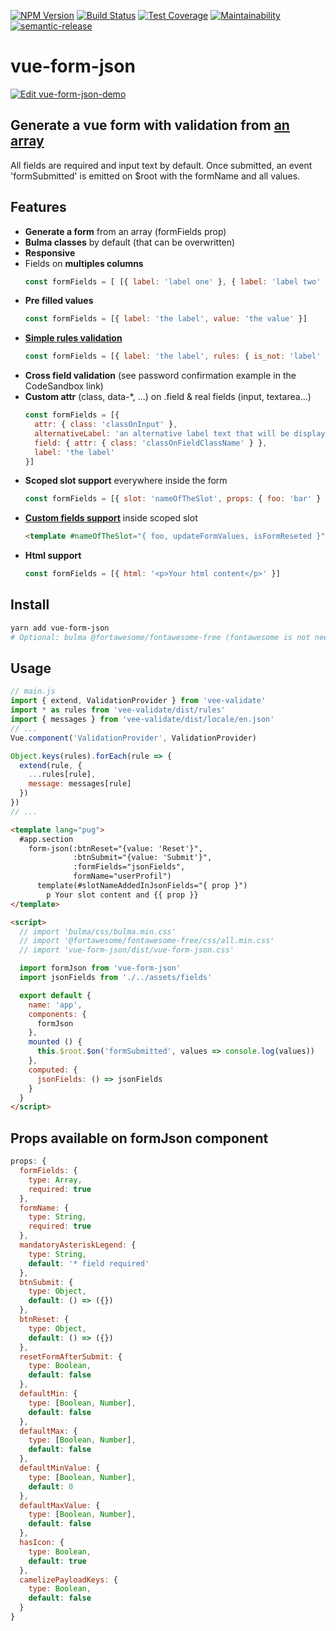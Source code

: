 [![NPM Version](https://img.shields.io/npm/v/vue-form-json.svg)](https://www.npmjs.com/package/vue-form-json)
[![Build Status](https://travis-ci.com/14nrv/vue-form-json.svg?branch=dev)](https://travis-ci.com/14nrv/vue-form-json)
[![Test Coverage](https://api.codeclimate.com/v1/badges/af5a15db118dac6343ab/test_coverage)](https://codeclimate.com/github/14nrv/vue-form-json/test_coverage)
[![Maintainability](https://api.codeclimate.com/v1/badges/af5a15db118dac6343ab/maintainability)](https://codeclimate.com/github/14nrv/vue-form-json/maintainability)
[![semantic-release](https://img.shields.io/badge/%20%20%F0%9F%93%A6%F0%9F%9A%80-semantic--release-e10079.svg)](https://github.com/semantic-release/semantic-release)

# vue-form-json

[![Edit vue-form-json-demo](https://codesandbox.io/static/img/play-codesandbox.svg)](https://codesandbox.io/s/vue-form-json-demo-t97l5?file=/src/main.js)

## Generate a vue form with validation from [an array](https://github.com/14nrv/vue-form-json/blob/master/src/components/Form/fields.json)
All fields are required and input text by default.
Once submitted, an event 'formSubmitted' is emitted on $root with the formName and all values.

## Features
* **Generate a form** from an array (formFields prop)
* **Bulma classes** by default (that can be overwritten)
* **Responsive**
* Fields on **multiples columns**
  ```js
  const formFields = [ [{ label: 'label one' }, { label: 'label two' }] ]
  ```
* **Pre filled values**
  ```js
  const formFields = [{ label: 'the label', value: 'the value' }]
  ```
* [**Simple rules validation**](https://logaretm.github.io/vee-validate/guide/rules.html#rules)
  ```js
  const formFields = [{ label: 'the label', rules: { is_not: 'label' } }]
  ```
* **Cross field validation** (see password confirmation example in the CodeSandbox link)
* **Custom attr** (class, data-*, ...) on .field & real fields (input, textarea...)
  ```js
  const formFields = [{
    attr: { class: 'classOnInput' },
    alternativeLabel: 'an alternative label text that will be displayed',
    field: { attr: { class: 'classOnFieldClassName' } },
    label: 'the label'
  }]
  ```
* **Scoped slot support** everywhere inside the form
  ```js
  const formFields = [{ slot: 'nameOfTheSlot', props: { foo: 'bar' } }]
  ```
* [**Custom fields support**](https://codesandbox.io/s/vue-form-json-demo-dgk2n?file=/src/App.vue) inside scoped slot
  ```html
  <template #nameOfTheSlot="{ foo, updateFormValues, isFormReseted }">
  ```
* **Html support**
  ```js
  const formFields = [{ html: '<p>Your html content</p>' }]
  ```

## Install
```sh
yarn add vue-form-json
# Optional: bulma @fortawesome/fontawesome-free (fontawesome is not needed if hasIcon prop is false)
```

## Usage
```js
// main.js
import { extend, ValidationProvider } from 'vee-validate'
import * as rules from 'vee-validate/dist/rules'
import { messages } from 'vee-validate/dist/locale/en.json'
// ...
Vue.component('ValidationProvider', ValidationProvider)

Object.keys(rules).forEach(rule => {
  extend(rule, {
    ...rules[rule],
    message: messages[rule]
  })
})
// ...
```

```html
<template lang="pug">
  #app.section
    form-json(:btnReset="{value: 'Reset'}",
              :btnSubmit="{value: 'Submit'}",
              :formFields="jsonFields",
              formName="userProfil")
      template(#slotNameAddedInJsonFields="{ prop }")
        p Your slot content and {{ prop }}
</template>

<script>
  // import 'bulma/css/bulma.min.css'
  // import '@fortawesome/fontawesome-free/css/all.min.css'
  // import 'vue-form-json/dist/vue-form-json.css'

  import formJson from 'vue-form-json'
  import jsonFields from './../assets/fields'

  export default {
    name: 'app',
    components: {
      formJson
    },
    mounted () {
      this.$root.$on('formSubmitted', values => console.log(values))
    },
    computed: {
      jsonFields: () => jsonFields
    }
  }
</script>
```

## Props available on formJson component
```js
props: {
  formFields: {
    type: Array,
    required: true
  },
  formName: {
    type: String,
    required: true
  },
  mandatoryAsteriskLegend: {
    type: String,
    default: '* field required'
  },
  btnSubmit: {
    type: Object,
    default: () => ({})
  },
  btnReset: {
    type: Object,
    default: () => ({})
  },
  resetFormAfterSubmit: {
    type: Boolean,
    default: false
  },
  defaultMin: {
    type: [Boolean, Number],
    default: false
  },
  defaultMax: {
    type: [Boolean, Number],
    default: false
  },
  defaultMinValue: {
    type: [Boolean, Number],
    default: 0
  },
  defaultMaxValue: {
    type: [Boolean, Number],
    default: false
  },
  hasIcon: {
    type: Boolean,
    default: true
  },
  camelizePayloadKeys: {
    type: Boolean,
    default: false
  }
}
```
